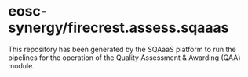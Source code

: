 <!--
SPDX-FileCopyrightText: Copyright contributors to the Software Quality Assurance as a Service (SQAaaS) project <sqaaas@ibergrid.eu>

SPDX-License-Identifier: GPL-3.0-only
-->

# eosc-synergy/firecrest.assess.sqaaas
This repository has been generated by the SQAaaS platform to run the pipelines
for the operation of the
Quality Assessment & Awarding (QAA)
module.